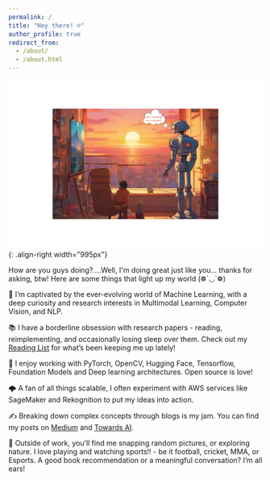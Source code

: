 ```yaml
---
permalink: /
title: "Hey there! ☺️"
author_profile: true
redirect_from: 
  - /about/
  - /about.html
---
```

![multimodality](robot.png){: .align-right width="995px"}

How are you guys doing?....Well, I'm doing great just like you... thanks for asking, btw! Here are some things that light up my world (❁´◡`❁)

🧠 I’m captivated by the ever-evolving world of Machine Learning, with a deep curiosity and research interests in Multimodal Learning, Computer Vision, and NLP.

📚 I have a borderline obsession with research papers - reading, reimplementing, and occasionally losing sleep over them. Check out my [Reading List](https://huggingface.co/collections/thubZ9/my-reading-list-677bbae8877a0efbab57392f) for what’s been keeping me up lately!

🔧 I enjoy working with PyTorch, OpenCV, Hugging Face, Tensorflow, Foundation Models and Deep learning architectures. Open source is love!

🌩️ A fan of all things scalable, I often experiment with AWS services like SageMaker and Rekognition to put my ideas into action.

✍️ Breaking down complex concepts through blogs is my jam. You can find my posts on [Medium](https://medium.com/@thube09) and [Towards AI](https://pub.towardsai.net/).

🌳 Outside of work, you’ll find me snapping random pictures, or exploring nature. I love playing and watching sports!! - be it football, cricket, MMA, or Esports. A good book recommendation or a meaningful conversation? I’m all ears!



